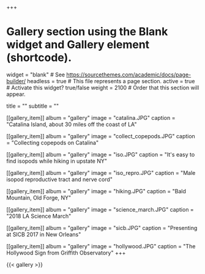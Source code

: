 +++
# Gallery section using the Blank widget and Gallery element (shortcode).
widget = "blank"  # See https://sourcethemes.com/academic/docs/page-builder/
headless = true  # This file represents a page section.
active = true  # Activate this widget? true/false
weight = 2100  # Order that this section will appear.

title = ""
subtitle = ""

[[gallery_item]]
album = "gallery"
image = "catalina.JPG"
caption = "Catalina Island, about 30 miles off the coast of LA"

[[gallery_item]]
album = "gallery"
image = "collect_copepods.JPG"
caption = "Collecting copepods on Catalina"

[[gallery_item]]
album = "gallery"
image = "iso.JPG"
caption = "It's easy to find isopods while hiking in upstate NY"

[[gallery_item]]
album = "gallery"
image = "iso_repro.JPG"
caption = "Male isopod reproductive tract and nerve cord"

[[gallery_item]]
album = "gallery"
image = "hiking.JPG"
caption = "Bald Mountain, Old Forge, NY"

[[gallery_item]]
album = "gallery"
image = "science_march.JPG"
caption = "2018 LA Science March"

[[gallery_item]]
album = "gallery"
image = "sicb.JPG"
caption = "Presenting at SICB 2017 in New Orleans"

[[gallery_item]]
album = "gallery"
image = "hollywood.JPG"
caption = "The Hollywood Sign from Griffith Observatory"
+++

{{< gallery >}} 


